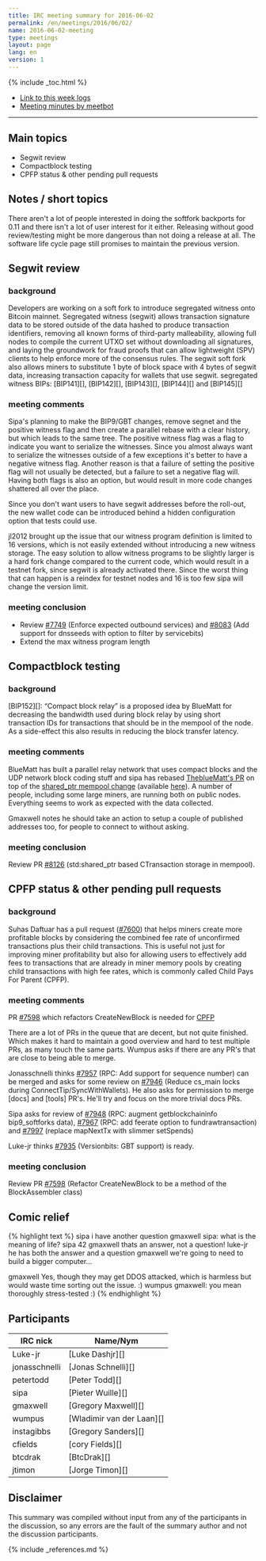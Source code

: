 ```yaml
---
title: IRC meeting summary for 2016-06-02
permalink: /en/meetings/2016/06/02/
name: 2016-06-02-meeting
type: meetings
layout: page
lang: en
version: 1
---
```

{% include _toc.html %}
 
- [Link to this week logs](https://botbot.me/freenode/bitcoin-core-dev/2016-06-02/?msg=67171812&page=4)
- [Meeting minutes by meetbot](http://www.erisian.com.au/meetbot/bitcoin-core-dev/2016/bitcoin-core-dev.2016-06-02-19.00.html)
 
---
 
## Main topics
 
- Segwit review
- Compactblock testing
- CPFP status & other pending pull requests

## Notes / short topics

There aren't a lot of people interested in doing the softfork backports for 0.11 and there isn't a lot of user interest for it either. Releasing without good review/testing might be more dangerous than not doing a release at all. The software life cycle page still promises to maintain the previous version.

## Segwit review
 
### background
 
Developers are working on a soft fork to introduce segregated witness onto Bitcoin mainnet. Segregated witness (segwit) allows transaction signature data to be stored outside of the data hashed to produce transaction identifiers, removing all known forms of third-party malleability, allowing full nodes to compile the current UTXO set without downloading all signatures, and laying the groundwork for fraud proofs that can allow lightweight (SPV) clients to help enforce more of the consensus rules. The segwit soft fork also allows miners to substitute 1 byte of block space with 4 bytes of segwit data, increasing transaction capacity for wallets that use segwit. segregated witness BIPs: [BIP141][], [BIP142][], [BIP143][], [BIP144][] and [BIP145][]

### meeting comments
 
Sipa's planning to make the BIP9/GBT changes, remove segnet and the positive witness flag and then create a parallel rebase with a clear history, but which leads to the same tree. The positive witness flag was a flag to indicate you want to serialize the witnesses. Since you almost always want to serialize the witnesses outside of a few exceptions it's better to have a negative witness flag. Another reason is that a failure of setting the positive flag will not usually be detected, but a failure to set a negative flag will. Having both flags is also an option, but would result in more code changes shattered all over the place.

Since you don't want users to have segwit addresses before the roll-out, the new wallet code can be introduced behind a hidden configuration option that tests could use.

jl2012 brought up the issue that our witness program definition is limited to 16 versions, which is not easily extended without introducing a new witness storage. The easy solution to allow witness programs to be slightly larger is a hard fork change compared to the current code, which would result in a testnet fork, since segwit is already activated there. Since the worst thing that can happen is a reindex for testnet nodes and 16 is too few sipa will change the version limit.

### meeting conclusion

- Review [#7749][] (Enforce expected outbound services) and [#8083][] (Add support for dnsseeds with option to filter by servicebits)
- Extend the max witness program length

## Compactblock testing
### background
 
[BIP152][]: “Compact block relay” is a proposed idea by BlueMatt for decreasing the bandwidth used during block relay by using short transaction IDs for transactions that should be in the mempool of the node. As a side-effect this also results in reducing the block transfer latency.

### meeting comments
 
BlueMatt has built a parallel relay network that uses compact blocks and the UDP network block coding stuff and sipa has rebased [TheblueMatt's PR][#8068] on top of the [shared_ptr mempool change][#8126] (available [here](https://github.com/sipa/bitcoin/commits/compactblocks)). A number of people, including some large miners, are running both on public nodes. Everything seems to work as expected with the data collected.

Gmaxwell notes he should take an action to setup a couple of published addresses too, for people to connect to without asking.

### meeting conclusion

Review PR [#8126][] (std:shared_ptr based CTransaction storage in mempool).

## CPFP status & other pending pull requests

### background

Suhas Daftuar has a pull request ([#7600][]) that helps miners create more profitable blocks by considering the combined fee rate of unconfirmed transactions plus their child transactions. This is useful not just for improving miner profitability but also for allowing users to effectively add fees to transactions that are already in miner memory pools by creating child transactions with high fee rates, which is commonly called Child Pays For Parent (CPFP).

### meeting comments

PR [#7598][] which refactors CreateNewBlock is needed for [CPFP][#7600]

There are a lot of PRs in the queue that are decent, but not quite finished. Which makes it hard to maintain a good overview and hard to test multiple PRs, as many touch the same parts. Wumpus asks if there are any PR's that are close to being able to merge.

Jonasschnelli thinks [#7957][] (RPC: Add support for sequence number) can be merged and asks for some review on [#7946][] (Reduce cs_main locks during ConnectTip/SyncWithWallets).  He also asks for permission to merge [docs] and [tools] PR's. He'll try and focus on the more trivial docs PRs.

Sipa asks for review of [#7948][] (RPC: augment getblockchaininfo bip9_softforks data), [#7967][] (RPC: add feerate option to fundrawtransaction) and [#7997][] (replace mapNextTx with slimmer setSpends)

Luke-jr thinks [#7935][] (Versionbits: GBT support) is ready.

### meeting conclusion

Review PR [#7598][] (Refactor CreateNewBlock to be a method of the BlockAssembler class)

## Comic relief

{% highlight text %}
sipa         i have another question
gmaxwell     sipa: what is the meaning of life?
sipa         42
gmaxwell     thats an answer, not a question!
luke-jr      he has both the answer and a question
gmaxwell     we're going to need to build a bigger computer...

gmaxwell     Yes, though they may get DDOS attacked, which is harmless but would waste time sorting out the issue. :)
wumpus       gmaxwell: you mean thoroughly stress-tested :)
{% endhighlight %}
 
## Participants
 
| IRC nick      | Name/Nym                  |
|---------------|---------------------------|
| Luke-jr       | [Luke Dashjr][]           |
| jonasschnelli | [Jonas Schnelli][]        |
| petertodd     | [Peter Todd][]            |
| sipa          | [Pieter Wuille][]         |
| gmaxwell      | [Gregory Maxwell][]       |
| wumpus        | [Wladimir van der Laan][] |
| instagibbs    | [Gregory Sanders][]       |
| cfields       | [cory Fields][]           |
| btcdrak       | [BtcDrak][]               |
| jtimon        | [Jorge Timon][]           |


## Disclaimer
 
This summary was compiled without input from any of the participants in the discussion, so any errors are the fault of the summary author and not the discussion participants.
 
[#7749]: https://github.com/bitcoin/bitcoin/pull/7749
[#8083]: https://github.com/bitcoin/bitcoin/pull/8083
[#8126]: https://github.com/bitcoin/bitcoin/pull/8126
[#8068]: https://github.com/bitcoin/bitcoin/pull/8068
[#7600]: https://github.com/bitcoin/bitcoin/pull/7600
[#7598]: https://github.com/bitcoin/bitcoin/pull/7598
[#7957]: https://github.com/bitcoin/bitcoin/pull/7957
[#7948]: https://github.com/bitcoin/bitcoin/pull/7948
[#7967]: https://github.com/bitcoin/bitcoin/pull/7967
[#7997]: https://github.com/bitcoin/bitcoin/pull/7997
[#7935]: https://github.com/bitcoin/bitcoin/pull/7935
[#7946]: https://github.com/bitcoin/bitcoin/pull/7946
 
{% include _references.md %}

